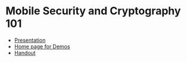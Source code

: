 # Mobile Security and Cryptography 101
- [Presentation](https://docs.google.com/presentation/d/1rbs2A4fAPHLJ1vg0J7XaWGQYPtUJY-ciOeLkfa9Y5WE/edit?usp=sharing)
- [Home page for Demos](https://mishaelrosenthal.github.io/Encryption/)
- [Handout](https://mishaelrosenthal.github.io/Encryption/Mobile%20Security%20and%20Cryptography%20101%20Handout.pdf)
